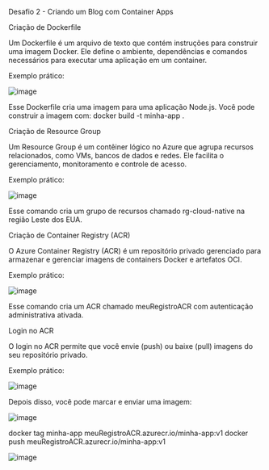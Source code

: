 Desafio 2 - Criando um Blog com Container Apps

Criação de Dockerfile

Um Dockerfile é um arquivo de texto que contém instruções para construir uma imagem Docker. Ele define o ambiente, dependências e comandos necessários para executar uma aplicação em um container.

Exemplo prático:

![image](https://github.com/user-attachments/assets/ca93d2f7-e1fa-4aed-af2c-7f4303877269)

Esse Dockerfile cria uma imagem para uma aplicação Node.js. Você pode construir a imagem com: docker build -t minha-app .

Criação de Resource Group

Um Resource Group é um contêiner lógico no Azure que agrupa recursos relacionados, como VMs, bancos de dados e redes. Ele facilita o gerenciamento, monitoramento e controle de acesso.

Exemplo prático:

![image](https://github.com/user-attachments/assets/eb7cba4f-b564-499c-bd84-371daf0852ef)

Esse comando cria um grupo de recursos chamado rg-cloud-native na região Leste dos EUA.

Criação de Container Registry (ACR)

O Azure Container Registry (ACR) é um repositório privado gerenciado para armazenar e gerenciar imagens de containers Docker e artefatos OCI.

Exemplo prático:

![image](https://github.com/user-attachments/assets/82ed82b5-8c6b-4054-b0b6-2a9e9eb1cee3)

Esse comando cria um ACR chamado meuRegistroACR com autenticação administrativa ativada.

Login no ACR

O login no ACR permite que você envie (push) ou baixe (pull) imagens do seu repositório privado.

Exemplo prático:

![image](https://github.com/user-attachments/assets/6858c6dd-1029-442e-8d85-fed57aa1a525)

Depois disso, você pode marcar e enviar uma imagem:

![image](https://github.com/user-attachments/assets/d993835f-8573-4e25-92a9-a8a7e2f3bbb8)

docker tag minha-app meuRegistroACR.azurecr.io/minha-app:v1
docker push meuRegistroACR.azurecr.io/minha-app:v1

![image](https://github.com/user-attachments/assets/97a7c315-4434-4640-b3c0-e8abd1e35f70)

